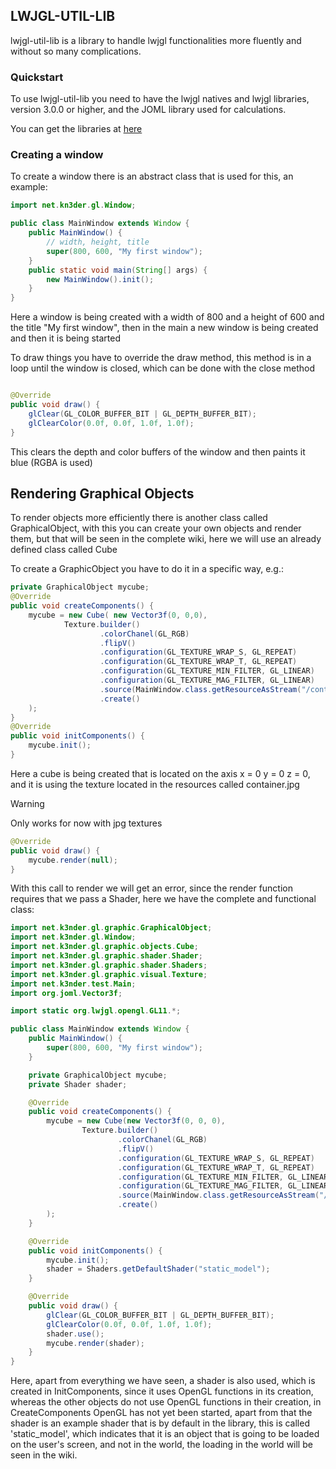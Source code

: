 ## LWJGL-UTIL-LIB
lwjgl-util-lib is a library to handle lwjgl functionalities more fluently and without so many complications.

### Quickstart
To use lwjgl-util-lib you need to have the lwjgl natives and lwjgl libraries, version 3.0.0 or higher, and the JOML library used for calculations.

You can get the libraries at [here](https://www.lwjgl.org/customize)

### Creating a window
To create a window there is an abstract class that is used for this, an example:
```java
import net.kn3der.gl.Window;

public class MainWindow extends Window {
    public MainWindow() {
        // width, height, title
        super(800, 600, "My first window");
    }
    public static void main(String[] args) {
        new MainWindow().init();
    }
}
```
Here a window is being created with a width of 800 and a height of 600 and the title "My first window", then in the main a new window is being created and then it is being started

To draw things you have to override the draw method, this method is in a loop until the window is closed, which can be done with the close method
```java

@Override
public void draw() {
    glClear(GL_COLOR_BUFFER_BIT | GL_DEPTH_BUFFER_BIT);
    glClearColor(0.0f, 0.0f, 1.0f, 1.0f);
}

```
This clears the depth and color buffers of the window and then paints it blue (RGBA is used)

## Rendering Graphical Objects
To render objects more efficiently there is another class called GraphicalObject, with this you can create your own objects and render them, but that will be seen in the complete wiki, here we will use an already defined class called Cube

To create a GraphicObject you have to do it in a specific way, e.g.:
```java
private GraphicalObject mycube;
@Override
public void createComponents() {
    mycube = new Cube( new Vector3f(0, 0,0),
            Texture.builder()
                    .colorChanel(GL_RGB)
                    .flipV()
                    .configuration(GL_TEXTURE_WRAP_S, GL_REPEAT)
                    .configuration(GL_TEXTURE_WRAP_T, GL_REPEAT)
                    .configuration(GL_TEXTURE_MIN_FILTER, GL_LINEAR)
                    .configuration(GL_TEXTURE_MAG_FILTER, GL_LINEAR)
                    .source(MainWindow.class.getResourceAsStream("/container.jpg"))
                    .create()
    );
}
@Override
public void initComponents() {
    mycube.init();
}
```
Here a cube is being created that is located on the axis x = 0 y = 0 z = 0, and it is using the texture located in the resources called container.jpg

> [!WARNING]
> Only works for now with jpg textures

```java
@Override
public void draw() {
    mycube.render(null);
}
```
With this call to render we will get an error, since the render function requires that we pass a Shader, here we have the complete and functional class:

```java
import net.k3nder.gl.graphic.GraphicalObject;
import net.k3nder.gl.Window;
import net.k3nder.gl.graphic.objects.Cube;
import net.k3nder.gl.graphic.shader.Shader;
import net.k3nder.gl.graphic.shader.Shaders;
import net.k3nder.gl.graphic.visual.Texture;
import net.k3nder.test.Main;
import org.joml.Vector3f;

import static org.lwjgl.opengl.GL11.*;

public class MainWindow extends Window {
    public MainWindow() {
        super(800, 600, "My first window");
    }

    private GraphicalObject mycube;
    private Shader shader;

    @Override
    public void createComponents() {
        mycube = new Cube(new Vector3f(0, 0, 0),
                Texture.builder()
                        .colorChanel(GL_RGB)
                        .flipV()
                        .configuration(GL_TEXTURE_WRAP_S, GL_REPEAT)
                        .configuration(GL_TEXTURE_WRAP_T, GL_REPEAT)
                        .configuration(GL_TEXTURE_MIN_FILTER, GL_LINEAR)
                        .configuration(GL_TEXTURE_MAG_FILTER, GL_LINEAR)
                        .source(MainWindow.class.getResourceAsStream("/container.jpg"))
                        .create()
        );
    }

    @Override
    public void initComponents() {
        mycube.init();
        shader = Shaders.getDefaultShader("static_model");
    }

    @Override
    public void draw() {
        glClear(GL_COLOR_BUFFER_BIT | GL_DEPTH_BUFFER_BIT);
        glClearColor(0.0f, 0.0f, 1.0f, 1.0f);
        shader.use();
        mycube.render(shader);
    }
}
```

Here, apart from everything we have seen, a shader is also used, which is created in InitComponents, since it uses OpenGL functions in its creation, whereas the other objects do not use OpenGL functions in their creation, in CreateComponents OpenGL has not yet been started, apart from that the shader is an example shader that is by default in the library, this is called 'static_model', which indicates that it is an object that is going to be loaded on the user's screen, and not in the world, the loading in the world will be seen in the wiki.